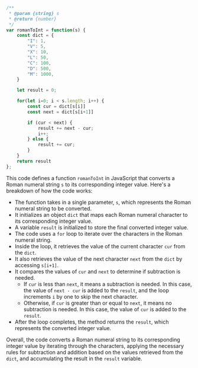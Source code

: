 ```javascript
/**
 * @param {string} s
 * @return {number}
 */
var romanToInt = function(s) {
    const dict = {
        "I": 1,
        "V": 5,
        "X": 10,
        "L": 50,
        "C": 100,
        "D": 500,
        "M": 1000,
    }

    let result = 0;

    for(let i=0; i < s.length; i++) {
        const cur = dict[s[i]]
        const next = dict[s[i+1]]

        if (cur < next) {
            result += next - cur;
            i++;
        } else {
            result += cur;
        }
    }
    return result
};
```

This code defines a function `romanToInt` in JavaScript that converts a Roman numeral string `s` to its corresponding integer value. Here's a breakdown of how the code works:

- The function takes in a single parameter, `s`, which represents the Roman numeral string to be converted.
- It initializes an object `dict` that maps each Roman numeral character to its corresponding integer value.
- A variable `result` is initialized to store the final converted integer value.
- The code uses a `for` loop to iterate over the characters in the Roman numeral string.
- Inside the loop, it retrieves the value of the current character `cur` from the `dict`.
- It also retrieves the value of the next character `next` from the `dict` by accessing `s[i+1]`.
- It compares the values of `cur` and `next` to determine if subtraction is needed.
  - If `cur` is less than `next`, it means a subtraction is needed. In this case, the value of `next - cur` is added to the `result`, and the loop increments `i` by one to skip the next character.
  - Otherwise, if `cur` is greater than or equal to `next`, it means no subtraction is needed. In this case, the value of `cur` is added to the `result`.
- After the loop completes, the method returns the `result`, which represents the converted integer value.

Overall, the code converts a Roman numeral string to its corresponding integer value by iterating through the characters, applying the necessary rules for subtraction and addition based on the values retrieved from the `dict`, and accumulating the result in the `result` variable.

